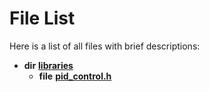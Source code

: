 
# File List

Here is a list of all files with brief descriptions:


* **dir** [**libraries**](dir_bc0718b08fb2015b8e59c47b2805f60c.md)   
  * **file** [**pid\_control.h**](pid__control_8h.md)   